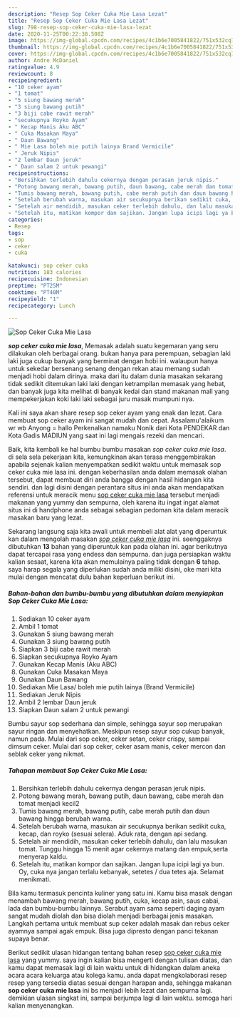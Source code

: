 ```yaml
---
description: "Resep Sop Ceker Cuka Mie Lasa Lezat"
title: "Resep Sop Ceker Cuka Mie Lasa Lezat"
slug: 798-resep-sop-ceker-cuka-mie-lasa-lezat
date: 2020-11-25T00:22:38.508Z
image: https://img-global.cpcdn.com/recipes/4c1b6e7005841822/751x532cq70/sop-ceker-cuka-mie-lasa-foto-resep-utama.jpg
thumbnail: https://img-global.cpcdn.com/recipes/4c1b6e7005841822/751x532cq70/sop-ceker-cuka-mie-lasa-foto-resep-utama.jpg
cover: https://img-global.cpcdn.com/recipes/4c1b6e7005841822/751x532cq70/sop-ceker-cuka-mie-lasa-foto-resep-utama.jpg
author: Andre McDaniel
ratingvalue: 4.9
reviewcount: 8
recipeingredient:
- "10 ceker ayam"
- "1 tomat"
- "5 siung bawang merah"
- "3 siung bawang putih"
- "3 biji cabe rawit merah"
- "secukupnya Royko Ayam"
- " Kecap Manis Aku ABC"
- " Cuka Masakan Maya"
- " Daun Bawang"
- " Mie Lasa boleh mie putih lainya Brand Vermicile"
- " Jeruk Nipis"
- "2 lembar Daun jeruk"
- " Daun salam 2 untuk pewangi"
recipeinstructions:
- "Bersihkan terlebih dahulu cekernya dengan perasan jeruk nipis."
- "Potong bawang merah, bawang putih, daun bawang, cabe merah dan tomat menjadi kecil2"
- "Tumis bawang merah, bawang putih, cabe merah putih dan daun bawang hingga berubah warna."
- "Setelah berubah warna, masukan air secukupnya berikan sedikit cuka, kecap, dan royko (sesuai selera). Aduk rata, dengan api sedang."
- "Setelah air mendidih, masukan ceker terlebih dahulu, dan lalu masukan tomat. Tunggu hingga 15 menit agar cekernya matang dan empuk,serta menyerap kaldu."
- "Setelah itu, matikan kompor dan sajikan. Jangan lupa icipi lagi ya bun. Oy, cuka nya jangan terlalu kebanyak, setetes / dua tetes aja. Selamat menikmati."
categories:
- Resep
tags:
- sop
- ceker
- cuka

katakunci: sop ceker cuka 
nutrition: 183 calories
recipecuisine: Indonesian
preptime: "PT25M"
cooktime: "PT40M"
recipeyield: "1"
recipecategory: Lunch

---
```



![Sop Ceker Cuka Mie Lasa](https://img-global.cpcdn.com/recipes/4c1b6e7005841822/751x532cq70/sop-ceker-cuka-mie-lasa-foto-resep-utama.jpg)

<b><i>sop ceker cuka mie lasa</i></b>, Memasak adalah suatu kegemaran yang seru dilakukan oleh berbagai orang. bukan hanya para perempuan, sebagian laki laki juga cukup banyak yang berminat dengan hobi ini. walaupun hanya untuk sekedar bersenang senang dengan rekan atau memang sudah menjadi hobi dalam dirinya. maka dari itu dalam dunia masakan sekarang tidak sedikit ditemukan laki laki dengan ketrampilan memasak yang hebat, dan banyak juga kita melihat di banyak kedai dan stand makanan mall yang mempekerjakan koki laki laki sebagai juru masak mumpuni nya.

Kali ini saya akan share resep sop ceker ayam yang enak dan lezat. Cara membuat sop ceker ayam ini sangat mudah dan cepat. Assalamu&#39;alaikum wr wb Anyong = hallo Perkenalkan namaku Nonik dari Kota PENDEKAR dan Kota Gadis MADIUN yang saat ini lagi mengais rezeki dan mencari.

Baik, kita kembali ke hal bumbu bumbu masakan <i>sop ceker cuka mie lasa</i>. di sela sela pekerjaan kita, kemungkinan akan terasa menggembirakan apabila sejenak kalian menyempatkan sedikit waktu untuk memasak sop ceker cuka mie lasa ini. dengan keberhasilan anda dalam memasak olahan tersebut, dapat membuat diri anda bangga dengan hasil hidangan kita sendiri. dan lagi disini dengan perantara situs ini anda akan mendapatkan referensi untuk meracik menu <u>sop ceker cuka mie lasa</u> tersebut menjadi makanan yang yummy dan sempurna, oleh karena itu ingat ingat alamat situs ini di handphone anda sebagai sebagian pedoman kita dalam meracik masakan baru yang lezat.


Sekarang langsung saja kita awali untuk membeli alat alat yang diperuntuk kan dalam mengolah masakan <u><i>sop ceker cuka mie lasa</i></u> ini. seenggaknya dibutuhkan <b>13</b> bahan yang diperuntuk kan pada olahan ini. agar berikutnya dapat tercapai rasa yang endess dan sempurna. dan juga persiapkan waktu kalian sesaat, karena kita akan memulainya paling tidak dengan <b>6</b> tahap. saya harap segala yang diperlukan sudah anda miliki disini, oke mari kita mulai dengan mencatat dulu bahan keperluan berikut ini.

<!--inarticleads1-->

##### Bahan-bahan dan bumbu-bumbu yang dibutuhkan dalam menyiapkan Sop Ceker Cuka Mie Lasa:

1. Sediakan 10 ceker ayam
1. Ambil 1 tomat
1. Gunakan 5 siung bawang merah
1. Gunakan 3 siung bawang putih
1. Siapkan 3 biji cabe rawit merah
1. Siapkan secukupnya Royko Ayam
1. Gunakan  Kecap Manis (Aku ABC)
1. Gunakan  Cuka Masakan Maya
1. Gunakan  Daun Bawang
1. Sediakan  Mie Lasa/ boleh mie putih lainya (Brand Vermicile)
1. Sediakan  Jeruk Nipis
1. Ambil 2 lembar Daun jeruk
1. Siapkan  Daun salam 2 untuk pewangi


Bumbu sayur sop sederhana dan simple, sehingga sayur sop merupakan sayur ringan dan menyehatkan. Meskipun resep sayur sop cukup banyak, namun pada. Mulai dari sop ceker, ceker setan, ceker crispy, sampai dimsum ceker. Mulai dari sop ceker, ceker asam manis, ceker mercon dan seblak ceker yang nikmat. 

<!--inarticleads2-->

##### Tahapan membuat Sop Ceker Cuka Mie Lasa:

1. Bersihkan terlebih dahulu cekernya dengan perasan jeruk nipis.
1. Potong bawang merah, bawang putih, daun bawang, cabe merah dan tomat menjadi kecil2
1. Tumis bawang merah, bawang putih, cabe merah putih dan daun bawang hingga berubah warna.
1. Setelah berubah warna, masukan air secukupnya berikan sedikit cuka, kecap, dan royko (sesuai selera). Aduk rata, dengan api sedang.
1. Setelah air mendidih, masukan ceker terlebih dahulu, dan lalu masukan tomat. Tunggu hingga 15 menit agar cekernya matang dan empuk,serta menyerap kaldu.
1. Setelah itu, matikan kompor dan sajikan. Jangan lupa icipi lagi ya bun. Oy, cuka nya jangan terlalu kebanyak, setetes / dua tetes aja. Selamat menikmati.


Bila kamu termasuk pencinta kuliner yang satu ini. Kamu bisa masak dengan menambah bawang merah, bawang putih, cuka, kecap asin, saus cabai, lada dan bumbu-bumbu lainnya. Serabut ayam sama seperti daging ayam sangat mudah diolah dan bisa diolah menjadi berbagai jenis masakan. Langkah pertama untuk membuat sup ceker adalah masak dan rebus ceker ayamnya sampai agak empuk. Bisa juga dipresto dengan panci tekanan supaya benar. 

Berikut sedikit ulasan hidangan tentang bahan resep <u>sop ceker cuka mie lasa</u> yang yummy. saya ingin kalian bisa mengerti dengan tulisan diatas, dan kamu dapat memasak lagi di lain waktu untuk di hidangkan dalam aneka acara acara keluarga atau kolega kamu. anda dapat mengkolaborasi resep resep yang tersedia diatas sesuai dengan harapan anda, sehingga makanan <b>sop ceker cuka mie lasa</b> ini bs menjadi lebih lezat dan sempurna lagi. demikian ulasan singkat ini, sampai berjumpa lagi di lain waktu. semoga hari kalian menyenangkan.
